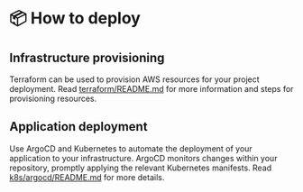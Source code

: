 # :package: How to deploy

## Infrastructure provisioning

Terraform can be used to provision AWS resources for your project deployment.
Read [terraform/README.md](/terraform/README.md) for more information and steps for provisioning resources.

## Application deployment

Use ArgoCD and Kubernetes to automate the deployment of your application to your infrastructure.
ArgoCD monitors changes within your repository, promptly applying the relevant Kubernetes manifests.
Read [k8s/argocd/README.md](/k8s/argocd/README.md) for more details.
